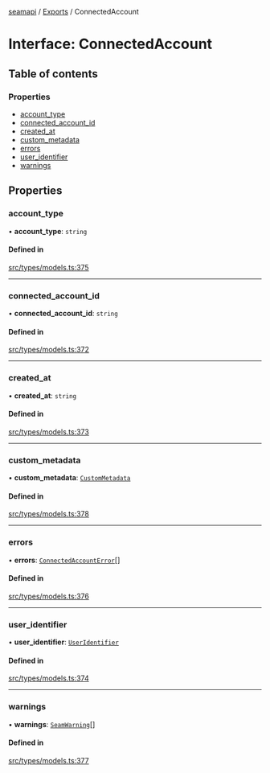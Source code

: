 [seamapi](../README.md) / [Exports](../modules.md) / ConnectedAccount

# Interface: ConnectedAccount

## Table of contents

### Properties

- [account\_type](ConnectedAccount.md#account_type)
- [connected\_account\_id](ConnectedAccount.md#connected_account_id)
- [created\_at](ConnectedAccount.md#created_at)
- [custom\_metadata](ConnectedAccount.md#custom_metadata)
- [errors](ConnectedAccount.md#errors)
- [user\_identifier](ConnectedAccount.md#user_identifier)
- [warnings](ConnectedAccount.md#warnings)

## Properties

### account\_type

• **account\_type**: `string`

#### Defined in

[src/types/models.ts:375](https://github.com/seamapi/javascript/blob/main/src/types/models.ts#L375)

___

### connected\_account\_id

• **connected\_account\_id**: `string`

#### Defined in

[src/types/models.ts:372](https://github.com/seamapi/javascript/blob/main/src/types/models.ts#L372)

___

### created\_at

• **created\_at**: `string`

#### Defined in

[src/types/models.ts:373](https://github.com/seamapi/javascript/blob/main/src/types/models.ts#L373)

___

### custom\_metadata

• **custom\_metadata**: [`CustomMetadata`](../modules.md#custommetadata)

#### Defined in

[src/types/models.ts:378](https://github.com/seamapi/javascript/blob/main/src/types/models.ts#L378)

___

### errors

• **errors**: [`ConnectedAccountError`](ConnectedAccountError.md)[]

#### Defined in

[src/types/models.ts:376](https://github.com/seamapi/javascript/blob/main/src/types/models.ts#L376)

___

### user\_identifier

• **user\_identifier**: [`UserIdentifier`](UserIdentifier.md)

#### Defined in

[src/types/models.ts:374](https://github.com/seamapi/javascript/blob/main/src/types/models.ts#L374)

___

### warnings

• **warnings**: [`SeamWarning`](SeamWarning.md)[]

#### Defined in

[src/types/models.ts:377](https://github.com/seamapi/javascript/blob/main/src/types/models.ts#L377)
